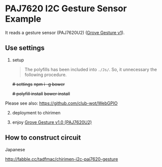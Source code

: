 # PAJ7620 I2C Gesture Sensor Example

It reads a gesture sensor (PAJ7620U2) ([Grove Gesture v1](http://wiki.seeedstudio.com/wiki/Grove_-_Gesture_v1.0)).

## Use settings

 1. setup

    > The polyfills has been included into `./Js/`.
    > So, it unnecessary the following procedure.

    ~~# settings~~
    ~~npm i -g bower~~

    ~~# polyfill install~~
    ~~bower install~~


  Please see also: https://github.com/club-wot/WebGPIO

 2. deployment to chirimen

 3. enjoy [Grove Gesture v1.0 (PAJ7620U2)](http://wiki.seeedstudio.com/wiki/Grove_-_Gesture_v1.0)


## How to construct circuit

Japanese

http://fabble.cc/tadfmac/chirimen-i2c-paj7620-gesture



